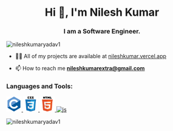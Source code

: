 <h1 align="center">Hi 👋, I'm Nilesh Kumar</h1>
<h3 align="center">I am a Software Engineer.</h3>

<p align="left"> <img src="https://komarev.com/ghpvc/?username=nileshkumaryadav1&label=Profile%20views&color=0e75b6&style=flat" alt="nileshkumaryadav1" /> </p>

- 👨‍💻 All of my projects are available at [nileshkumar.vercel.app](nileshkumar.vercel.app)

- 📫 How to reach me **nileshkumarextra@gmail.com**

<p align="left">
</p>

<h3 align="left">Languages and Tools:</h3>
<p align="left">
<a href="https://www.cprogramming.com/" target="_blank" rel="noreferrer"> <img src="https://raw.githubusercontent.com/devicons/devicon/master/icons/c/c-original.svg" alt="c" width="40" height="40"/> </a> <a href="https://www.w3schools.com/css/" target="_blank" rel="noreferrer"> <img src="https://raw.githubusercontent.com/devicons/devicon/master/icons/css3/css3-original-wordmark.svg" alt="css3" width="40" height="40"/> </a><a href="https://www.w3.org/html/" target="_blank" rel="noreferrer"> <img src="https://raw.githubusercontent.com/devicons/devicon/master/icons/html5/html5-original-wordmark.svg" alt="html5" width="40" height="40"/> </a> <a href="https://www.w3.org/js/" target="_blank" rel="noreferrer"> <img src="[https://raw.githubusercontent.com/devicons/devicon/master/icons/js/js-original-wordmark.svg](https://quintagroup.com/cms/javascript/javascript-image/javascript-logo.png)" alt="js" width="40" height="40"/> </a> 
</p><p><img align="center" src="https://github-readme-stats.vercel.app/api/top-langs?username=nileshkumaryadav1&show_icons=true&locale=en&layout=compact" alt="nileshkumaryadav1" /></p>
